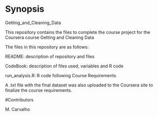 # Synopsis
Getting_and_Cleaning_Data

This repository contains the files to complete the course project for the Coursera course Getting and Cleaning Data

The files in this repository are as follows:

README: description of repository and files

CodeBook: description of files used, variables and R code

run_analysis.R: R code following Course Requirements

A .txt file with the final dataset was also uploaded to the Coursera site to finalize the course requirements. 

#Contributors

M. Carvalho

